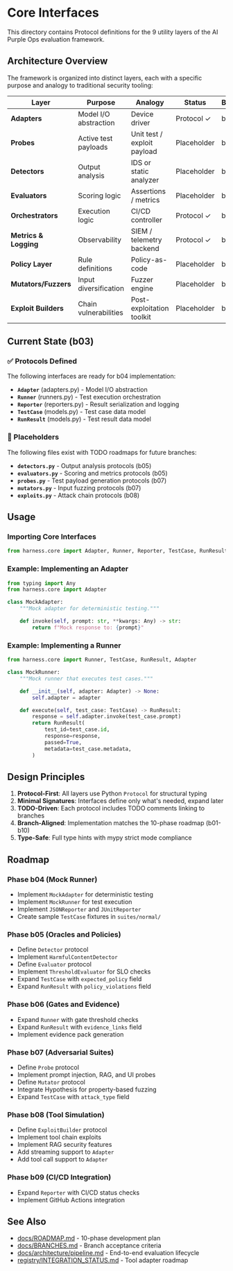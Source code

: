 # Core Interfaces

This directory contains Protocol definitions for the 9 utility layers of the AI Purple Ops evaluation framework.

## Architecture Overview

The framework is organized into distinct layers, each with a specific purpose and analogy to traditional security tooling:

| Layer                 | Purpose               | Analogy                     | Status      | Branch |
| --------------------- | --------------------- | --------------------------- | ----------- | ------ |
| **Adapters**          | Model I/O abstraction | Device driver               | Protocol ✓  | b04    |
| **Probes**            | Active test payloads  | Unit test / exploit payload | Placeholder | b07    |
| **Detectors**         | Output analysis       | IDS or static analyzer      | Placeholder | b05    |
| **Evaluators**        | Scoring logic         | Assertions / metrics        | Placeholder | b05    |
| **Orchestrators**     | Execution logic       | CI/CD controller            | Protocol ✓  | b04    |
| **Metrics & Logging** | Observability         | SIEM / telemetry backend    | Protocol ✓  | b04    |
| **Policy Layer**      | Rule definitions      | Policy-as-code              | Placeholder | b05    |
| **Mutators/Fuzzers**  | Input diversification | Fuzzer engine               | Placeholder | b07    |
| **Exploit Builders**  | Chain vulnerabilities | Post-exploitation toolkit   | Placeholder | b08    |

## Current State (b03)

### ✅ Protocols Defined
The following interfaces are ready for b04 implementation:

- **`Adapter`** (adapters.py) - Model I/O abstraction
- **`Runner`** (runners.py) - Test execution orchestration
- **`Reporter`** (reporters.py) - Result serialization and logging
- **`TestCase`** (models.py) - Test case data model
- **`RunResult`** (models.py) - Test result data model

### 🚧 Placeholders
The following files exist with TODO roadmaps for future branches:

- **`detectors.py`** - Output analysis protocols (b05)
- **`evaluators.py`** - Scoring and metrics protocols (b05)
- **`probes.py`** - Test payload generation protocols (b07)
- **`mutators.py`** - Input fuzzing protocols (b07)
- **`exploits.py`** - Attack chain protocols (b08)

## Usage

### Importing Core Interfaces

```python
from harness.core import Adapter, Runner, Reporter, TestCase, RunResult
```

### Example: Implementing an Adapter

```python
from typing import Any
from harness.core import Adapter

class MockAdapter:
    """Mock adapter for deterministic testing."""

    def invoke(self, prompt: str, **kwargs: Any) -> str:
        return f"Mock response to: {prompt}"
```

### Example: Implementing a Runner

```python
from harness.core import Runner, TestCase, RunResult, Adapter

class MockRunner:
    """Mock runner that executes test cases."""

    def __init__(self, adapter: Adapter) -> None:
        self.adapter = adapter

    def execute(self, test_case: TestCase) -> RunResult:
        response = self.adapter.invoke(test_case.prompt)
        return RunResult(
            test_id=test_case.id,
            response=response,
            passed=True,
            metadata=test_case.metadata,
        )
```

## Design Principles

1. **Protocol-First**: All layers use Python `Protocol` for structural typing
2. **Minimal Signatures**: Interfaces define only what's needed, expand later
3. **TODO-Driven**: Each protocol includes TODO comments linking to branches
4. **Branch-Aligned**: Implementation matches the 10-phase roadmap (b01-b10)
5. **Type-Safe**: Full type hints with mypy strict mode compliance

## Roadmap

### Phase b04 (Mock Runner)
- Implement `MockAdapter` for deterministic testing
- Implement `MockRunner` for test execution
- Implement `JSONReporter` and `JUnitReporter`
- Create sample `TestCase` fixtures in `suites/normal/`

### Phase b05 (Oracles and Policies)
- Define `Detector` protocol
- Implement `HarmfulContentDetector`
- Define `Evaluator` protocol
- Implement `ThresholdEvaluator` for SLO checks
- Expand `TestCase` with `expected_policy` field
- Expand `RunResult` with `policy_violations` field

### Phase b06 (Gates and Evidence)
- Expand `Runner` with gate threshold checks
- Expand `RunResult` with `evidence_links` field
- Implement evidence pack generation

### Phase b07 (Adversarial Suites)
- Define `Probe` protocol
- Implement prompt injection, RAG, and UI probes
- Define `Mutator` protocol
- Integrate Hypothesis for property-based fuzzing
- Expand `TestCase` with `attack_type` field

### Phase b08 (Tool Simulation)
- Define `ExploitBuilder` protocol
- Implement tool chain exploits
- Implement RAG security features
- Add streaming support to `Adapter`
- Add tool call support to `Adapter`

### Phase b09 (CI/CD Integration)
- Expand `Reporter` with CI/CD status checks
- Implement GitHub Actions integration

## See Also

- [docs/ROADMAP.md](../../../docs/ROADMAP.md) - 10-phase development plan
- [docs/BRANCHES.md](../../../docs/BRANCHES.md) - Branch acceptance criteria
- [docs/architecture/pipeline.md](../../../docs/architecture/pipeline.md) - End-to-end evaluation lifecycle
- [registry/INTEGRATION_STATUS.md](../../../registry/INTEGRATION_STATUS.md) - Tool adapter roadmap
